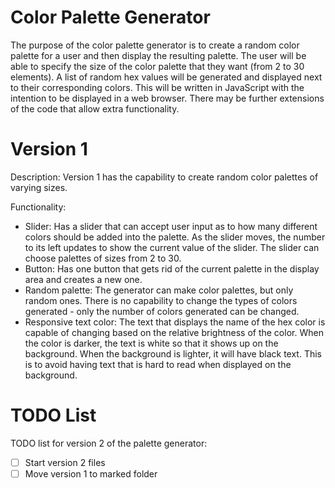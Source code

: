 # Color Palette Generator

The purpose of the color palette generator is to create a random color palette for a user and then display the resulting palette. The user will be able to specify the size of the color palette that they want (from 2 to 30 elements). A list of random hex values will be generated and displayed next to their corresponding colors. This will be written in JavaScript with the intention to be displayed in a web browser. There may be further extensions of the code that allow extra functionality.

# Version 1 

Description: Version 1 has the capability to create random color palettes of varying sizes.

Functionality:

- Slider: Has a slider that can accept user input as to how many different colors should be added into the palette. As the slider moves, the number to its left updates to show the current value of the slider. The slider can choose palettes of sizes from 2 to 30.
- Button: Has one button that gets rid of the current palette in the display area and creates a new one.
- Random palette: The generator can make color palettes, but only random ones. There is no capability to change the types of colors generated - only the number of colors generated can be changed.
- Responsive text color: The text that displays the name of the hex color is capable of changing based on the relative brightness of the color. When the color is darker, the text is white so that it shows up on the background. When the background is lighter, it will have black text. This is to avoid having text that is hard to read when displayed on the background.

# TODO List

TODO list for version 2 of the palette generator:

- [ ] Start version 2 files
- [ ] Move version 1 to marked folder
